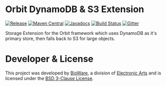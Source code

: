 Orbit DynamoDB & S3 Extension
============
[![Release](https://img.shields.io/github/release/orbit/orbit-dynamo-s3.svg)](https://github.com/orbit/orbit-dynamo-s3/releases)
[![Maven Central](https://img.shields.io/maven-central/v/cloud.orbit/orbit-dynamo-s3.svg)](https://repo1.maven.org/maven2/cloud/orbit/orbit-dynamo-s3/)
[![Javadocs](https://img.shields.io/maven-central/v/cloud.orbit/orbit-dynamo-s3.svg?label=javadocs)](http://www.javadoc.io/doc/cloud.orbit/orbit-dynamo-s3)
[![Build Status](https://img.shields.io/travis/orbit/orbit-dynamo-s3.svg)](https://travis-ci.org/orbit/orbit-dynamo-s3)
[![Gitter](https://img.shields.io/badge/style-Join_Chat-ff69b4.svg?style=flat&label=gitter)](https://gitter.im/orbit/orbit?utm_source=badge&utm_medium=badge&utm_campaign=pr-badge)

Storage Extension for the Orbit framework which uses DynamoDB as it's primary store, then falls back to S3 for large objects.

Developer & License
======
This project was developed by [BioWare](http://www.bioware.com), a division of [Electronic Arts](http://www.ea.com) and is licensed under the [BSD 3-Clause License](LICENSE).
